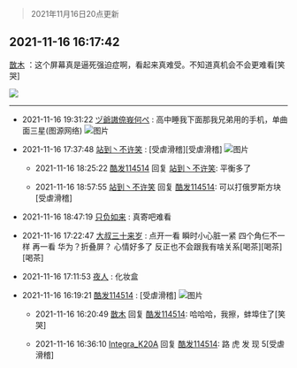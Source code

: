 > 2021年11月16日20点更新
<link rel="stylesheet" href="https://cdn.jsdelivr.net/gh/taotie6/sampleJSON@main/css/photo_show.css">
<meta name="referrer" content="no-referrer" />


 ## 2021-11-16 16:17:42 

 [㪚木](https://www.coolapk.com/feed/31512175?shareKey=ODA2ZDZhMDJmYTZmNjE5MzczNTA~) ：这个屏幕真是逼死强迫症啊，看起来真难受。不知道真机会不会更难看[笑哭] 

<div class="album">
<img class="img-item" src="https://image.coolapk.com/feed/2021/1116/16/1081091_8ffb3a99_0661_7631@1007x1038.jpeg" />
</div>

 ------- 

- 2021-11-16 19:31:22 [ヅ爺謸倷峩何ぺ](uid=11968954) : 高中睡我下面那我兄弟用的手机，单曲面三星(图源网络) ![图片](https://image.coolapk.com/feed/2021/1116/19/11968954_2aaa5a54_2281_3496@500x334.jpeg)

- 2021-11-16 17:37:48 [站到丶不许笑](uid=1165627) : [受虐滑稽][受虐滑稽] ![图片](https://image.coolapk.com/feed/2021/1116/17/1165627_e1c5a8b3_5467_908@1006x1038.jpeg)

    - 2021-11-16 18:25:22 [酷发114514](uid=4321323) 回复 [站到丶不许笑](uid=1165627): 平衡多了 

    - 2021-11-16 18:57:55 [站到丶不许笑](uid=1165627) 回复 [酷发114514](uid=4321323): 可以打俄罗斯方块[受虐滑稽] 

- 2021-11-16 18:47:19 [只负如来](uid=1057736) : 真寄吧难看 

- 2021-11-16 17:22:47 [大叔三十来岁](uid=5360167) : 点开一看  瞬时小心脏一紧  四个角仨不一样
再一看 华为？折叠屏？
心情好多了 反正也不会跟我有啥关系[喝茶][喝茶][喝茶] 

- 2021-11-16 17:11:53 [夜人](uid=561987) : 化妆盒 

- 2021-11-16 16:19:21 [酷发114514](uid=4321323) : [受虐滑稽] ![图片](https://image.coolapk.com/feed/2021/1116/16/4321323_0760_8649@779x718.jpg)

    - 2021-11-16 16:20:49 [㪚木](uid=1081091) 回复 [酷发114514](uid=4321323): 哈哈哈，我擦，蚌埠住了[笑哭] 

    - 2021-11-16 16:36:10 [Integra_K20A](uid=3352173) 回复 [酷发114514](uid=4321323): 路 虎     发    现   5[受虐滑稽] 

